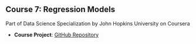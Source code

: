 ## Course 7: Regression Models
Part of Data Science Specialization by John Hopkins University on Coursera

* <b>Course Project</b>: <a href="https://github.com/xujiachang1024/Regression_Project">GitHub Repository</a>
